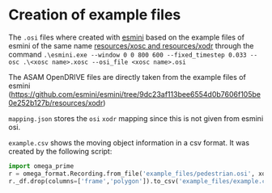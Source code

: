 # Creation of example files

The `.osi` files where created with [esmini](https://github.com/esmini/esmini) based on the example files of esmini of the same name [resources/xosc and resources/xodr](https://github.com/esmini/esmini/tree/9dc23af113bee6554d0b7606f105be0e252b127b/resources) through the command `.\esmini.exe --window 0 0 800 600 --fixed_timestep 0.033 --osc .\<xosc name>.xosc --osi_file <xosc name>.osi`

The ASAM OpenDRIVE files are directly taken from the example files of esmini (https://github.com/esmini/esmini/tree/9dc23af113bee6554d0b7606f105be0e252b127b/resources/xodr)

`mapping.json` stores the `osi` `xodr` mapping since this is not given from esmini osi.

`example.csv` shows the moving object information in a csv format. It was created by the following script:
```python
import omega_prime
r = omega_format.Recording.from_file('example_files/pedestrian.osi', xodr_path='example_files/fabriksgatan.xodr')
r._df.drop(columns=['frame','polygon']).to_csv('example_files/example.csv', index=False)
```